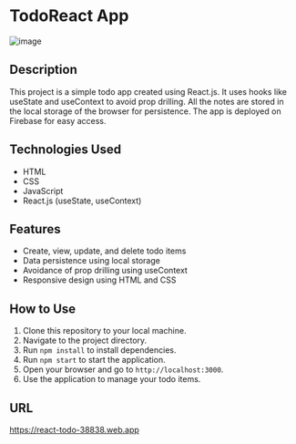# TodoReact App
![image](https://github.com/anupam-singh88/react-todo-app/assets/89381022/cdc4d7c8-3a5f-4be5-8392-9add6c7d6bfc)


## Description
This project is a simple todo app created using React.js. It uses hooks like useState and useContext to avoid prop drilling. All the notes are stored in the local storage of the browser for persistence. The app is deployed on Firebase for easy access.

## Technologies Used
- HTML
- CSS
- JavaScript
- React.js (useState, useContext)

## Features
- Create, view, update, and delete todo items
- Data persistence using local storage
- Avoidance of prop drilling using useContext
- Responsive design using HTML and CSS

## How to Use
1. Clone this repository to your local machine.
2. Navigate to the project directory.
3. Run `npm install` to install dependencies.
4. Run `npm start` to start the application.
5. Open your browser and go to `http://localhost:3000`.
6. Use the application to manage your todo items.

## URL
https://react-todo-38838.web.app
